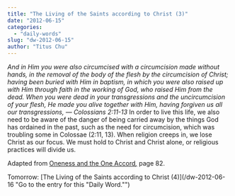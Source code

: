 ```yaml
---
title: "The Living of the Saints according to Christ (3)"
date: "2012-06-15"
categories: 
  - "daily-words"
slug: "dw-2012-06-15"
author: "Titus Chu"
---
```


_And in Him you were also circumcised with a circumcision made without hands, in the removal of the body of the flesh by the circumcision of Christ; having been buried with Him in baptism, in which you were also raised up with Him through faith in the working of God, who raised Him from the dead. When you were dead in your transgressions and the uncircumcision of your flesh, He made you alive together with Him, having forgiven us all our transgressions, — Colossians 2:11-13_ In order to live this life, we also need to be aware of the danger of being carried away by the things God has ordained in the past, such as the need for circumcision, which was troubling some in Colossae (2:11, 13). When religion creeps in, we lose Christ as our focus. We must hold to Christ and Christ alone, or religious practices will divide us.

Adapted from [Oneness and the One Accord](/book-oneness "Go to the listing for this book.")_[,](/book-journey "Go to the listing for this book.")_ page 82.

Tomorrow: [The Living of the Saints according to Christ (4)](/dw-2012-06-16 "Go to the entry for this "Daily Word."")

